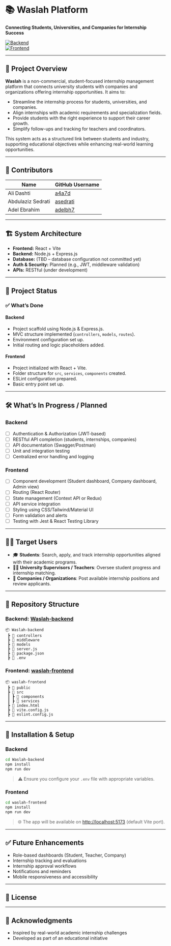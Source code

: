 # 📚 Waslah Platform

**Connecting Students, Universities, and Companies for Internship Success**

[![Backend](https://img.shields.io/badge/Backend-Node.js-green)](https://github.com/alid0721/Waslah-backend/tree/dev)  
[![Frontend](https://img.shields.io/badge/Frontend-React-blue)](https://github.com/sedratiaziz/waslah-frontend/tree/dev)

---

## 🧭 Project Overview

**Waslah** is a non-commercial, student-focused internship management platform that connects university students with companies and organizations offering internship opportunities. It aims to:

- Streamline the internship process for students, universities, and companies.
- Align internships with academic requirements and specialization fields.
- Provide students with the right experience to support their career growth.
- Simplify follow-ups and tracking for teachers and coordinators.

This system acts as a structured link between students and industry, supporting educational objectives while enhancing real-world learning opportunities.

---

## 👥 Contributors

| Name              | GitHub Username                                |
|-------------------|-------------------------------------------------|
| Ali Dashti        | [a4a7d](https://github.com/a4a7d)              |
| Abdulaziz Sedrati | [asedrati](https://github.com/asedrati)        |
| Adel Ebrahim      | [adelbh7](https://github.com/adelbh7)          |

---

## 🏗️ System Architecture

- **Frontend:** React + Vite  
- **Backend:** Node.js + Express.js  
- **Database:** (TBD – database configuration not committed yet)  
- **Auth & Security:** Planned (e.g., JWT, middleware validation)  
- **APIs:** RESTful (under development)

---

## 🧪 Project Status

### ✅ What’s Done

#### Backend
- Project scaffold using Node.js & Express.js.
- MVC structure implemented (`controllers`, `models`, `routes`).
- Environment configuration set up.
- Initial routing and logic placeholders added.

#### Frontend
- Project initialized with React + Vite.
- Folder structure for `src`, `services`, `components` created.
- ESLint configuration prepared.
- Basic entry point set up.

---

## 🛠️ What’s In Progress / Planned

### Backend
- [ ] Authentication & Authorization (JWT-based)
- [ ] RESTful API completion (students, internships, companies)
- [ ] API documentation (Swagger/Postman)
- [ ] Unit and integration testing
- [ ] Centralized error handling and logging

### Frontend
- [ ] Component development (Student dashboard, Company dashboard, Admin view)
- [ ] Routing (React Router)
- [ ] State management (Context API or Redux)
- [ ] API service integration
- [ ] Styling using CSS/Tailwind/Material UI
- [ ] Form validation and alerts
- [ ] Testing with Jest & React Testing Library

---

## 🧑‍💻 Target Users

- 🎓 **Students**: Search, apply, and track internship opportunities aligned with their academic programs.  
- 👨‍🏫 **University Supervisors / Teachers**: Oversee student progress and internship matching.  
- 🏢 **Companies / Organizations**: Post available internship positions and review applicants.

---

## 📂 Repository Structure

### Backend: [Waslah-backend](https://github.com/alid0721/Waslah-backend/tree/dev)

```
📦 Waslah-backend
 ┣ 📂 controllers
 ┣ 📂 middleware
 ┣ 📂 models
 ┣ 📜 server.js
 ┣ 📜 package.json
 ┣ 📜 .env
```

### Frontend: [waslah-frontend](https://github.com/sedratiaziz/waslah-frontend/tree/dev)

```
📦 waslah-frontend
 ┣ 📂 public
 ┣ 📂 src
 ┃ ┣ 📂 components
 ┃ ┣ 📂 services
 ┣ 📜 index.html
 ┣ 📜 vite.config.js
 ┣ 📜 eslint.config.js
```

---

## 🧰 Installation & Setup

### Backend

```bash
cd Waslah-backend
npm install
npm run dev
```

> ⚠️ Ensure you configure your `.env` file with appropriate variables.

### Frontend

```bash
cd waslah-frontend
npm install
npm run dev
```

> 🌐 The app will be available on [http://localhost:5173](http://localhost:5173) (default Vite port).

---

## ✅ Future Enhancements

- Role-based dashboards (Student, Teacher, Company)  
- Internship tracking and evaluations  
- Internship approval workflows  
- Notifications and reminders  
- Mobile responsiveness and accessibility  

---

## 📜 License

---

## 🙌 Acknowledgments

- Inspired by real-world academic internship challenges  
- Developed as part of an educational initiative
